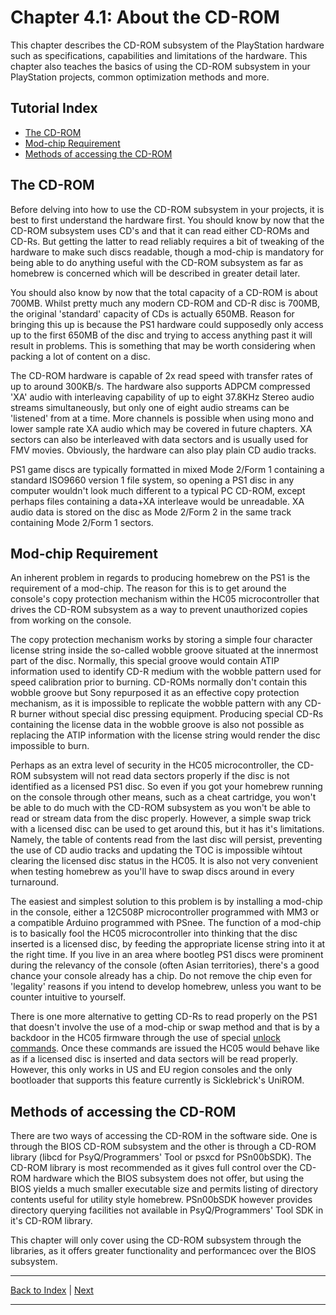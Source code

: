 # Chapter 4.1: About the CD-ROM

This chapter describes the CD-ROM subsystem of the PlayStation hardware
such as specifications, capabilities and limitations of the hardware.
This chapter also teaches the basics of using the CD-ROM subsystem in
your PlayStation projects, common optimization methods and more.

## Tutorial Index

- [The CD-ROM](#the-cd-rom)
- [Mod-chip Requirement](#mod-chip-requirement)
- [Methods of accessing the CD-ROM](#methods-of-accessing-the-cd-rom)

## The CD-ROM

Before delving into how to use the CD-ROM subsystem in your projects, it
is best to first understand the hardware first. You should know by now
that the CD-ROM subsystem uses CD\'s and that it can read either CD-ROMs
and CD-Rs. But getting the latter to read reliably requires a bit of
tweaking of the hardware to make such discs readable, though a mod-chip
is mandatory for being able to do anything useful with the CD-ROM
subsystem as far as homebrew is concerned which will be described in
greater detail later.

You should also know by now that the total capacity of a CD-ROM is about
700MB. Whilst pretty much any modern CD-ROM and CD-R disc is 700MB, the
original \'standard\' capacity of CDs is actually 650MB. Reason for
bringing this up is because the PS1 hardware could supposedly only
access up to the first 650MB of the disc and trying to access anything
past it will result in problems. This is something that may be worth
considering when packing a lot of content on a disc.

The CD-ROM hardware is capable of 2x read speed with transfer rates of
up to around 300KB/s. The hardware also supports ADPCM compressed \'XA\'
audio with interleaving capability of up to eight 37.8KHz Stereo audio
streams simultaneously, but only one of eight audio streams can be
\'listened\' from at a time. More channels is possible when using mono
and lower sample rate XA audio which may be covered in future chapters.
XA sectors can also be interleaved with data sectors and is usually used
for FMV movies. Obviously, the hardware can also play plain CD audio
tracks.

PS1 game discs are typically formatted in mixed Mode 2/Form 1 containing
a standard ISO9660 version 1 file system, so opening a PS1 disc in any
computer wouldn\'t look much different to a typical PC CD-ROM, except
perhaps files containing a data+XA interleave would be unreadable. XA
audio data is stored on the disc as Mode 2/Form 2 in the same track
containing Mode 2/Form 1 sectors.

## Mod-chip Requirement

An inherent problem in regards to producing homebrew on the PS1 is the
requirement of a mod-chip. The reason for this is to get around the
console\'s copy protection mechanism within the HC05 microcontroller
that drives the CD-ROM subsystem as a way to prevent unauthorized copies
from working on the console.

The copy protection mechanism works by storing a simple four character
license string inside the so-called wobble groove situated at the
innermost part of the disc. Normally, this special groove would contain
ATIP information used to identify CD-R medium with the wobble pattern
used for speed calibration prior to burning. CD-ROMs normally don\'t
contain this wobble groove but Sony repurposed it as an effective copy
protection mechanism, as it is impossible to replicate the wobble
pattern with any CD-R burner without special disc pressing equipment.
Producing special CD-Rs containing the license data in the wobble groove
is also not possible as replacing the ATIP information with the license
string would render the disc impossible to burn.

Perhaps as an extra level of security in the HC05 microcontroller, the
CD-ROM subsystem will not read data sectors properly if the disc is not
identified as a licensed PS1 disc. So even if you got your homebrew
running on the console through other means, such as a cheat cartridge,
you won\'t be able to do much with the CD-ROM subsystem as you won\'t be
able to read or stream data from the disc properly. However, a simple
swap trick with a licensed disc can be used to get around this, but it
has it\'s limitations. Namely, the table of contents read from the last
disc will persist, preventing the use of CD audio tracks and updating
the TOC is impossible wihtout clearing the licensed disc status in the
HC05. It is also not very convenient when testing homebrew as you\'ll
have to swap discs around in every turnaround.

The easiest and simplest solution to this problem is by installing a
mod-chip in the console, either a 12C508P microcontroller programmed
with MM3 or a compatible Arduino programmed with PSnee. The function of
a mod-chip is to basically fool the HC05 microcontroller into thinking
that the disc inserted is a licensed disc, by feeding the appropriate
license string into it at the right time. If you live in an area where
bootleg PS1 discs were prominent during the relevancy of the console
(often Asian territories), there\'s a good chance your console already
has a chip. Do not remove the chip even for \'legality\' reasons if you
intend to develop homebrew, unless you want to be counter intuitive to
yourself.

There is one more alternative to getting CD-Rs to read properly on the
PS1 that doesn\'t involve the use of a mod-chip or swap method and that
is by a backdoor in the HC05 firmware through the use of special [unlock
commands](http://problemkaputt.de/psx-spx.htm#cdromsecretunlockcommands).
Once these commands are issued the HC05 would behave like as if a
licensed disc is inserted and data sectors will be read properly.
However, this only works in US and EU region consoles and the only
bootloader that supports this feature currently is Sicklebrick\'s
UniROM.

## Methods of accessing the CD-ROM

There are two ways of accessing the CD-ROM in the software side. One is
through the BIOS CD-ROM subsystem and the other is through a CD-ROM
library (libcd for PsyQ/Programmers\' Tool or psxcd for PSn00bSDK). The
CD-ROM library is most recommended as it gives full control over the
CD-ROM hardware which the BIOS subsystem does not offer, but using the
BIOS yields a much smaller executable size and permits listing of
directory contents useful for utility style homebrew. PSn00bSDK however
provides directory querying facilities not available in
PsyQ/Programmers\' Tool SDK in it\'s CD-ROM library.

This chapter will only cover using the CD-ROM subsystem through the
libraries, as it offers greater functionality and performancec over the
BIOS subsystem.

---

  [Back to Index](index.md)  |  [Next](chapter_4_2.md)

---
